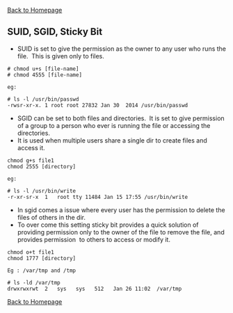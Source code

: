[Back to Homepage](https://linuxcloudadmin.github.io)

## SUID, SGID, Sticky Bit

- SUID is set to give the permission as the owner to any user who runs the file.  This is given only to files.  

```
# chmod u+s [file-name]
# chmod 4555 [file-name]

eg:

# ls -l /usr/bin/passwd
-rwsr-xr-x. 1 root root 27832 Jan 30  2014 /usr/bin/passwd
```

- SGID can be set to both files and directories.  It is set to give permission of a group to a person who ever is running the file or accessing the directories.  
- It is used when multiple users share a single dir to create files and access it.  

```
chmod g+s file1 
chmod 2555 [directory]

eg:

# ls -l /usr/bin/write
-r-xr-sr-x  1   root tty 11484 Jan 15 17:55 /usr/bin/write
```

- In sgid comes a issue where every user has the permission to delete the files of others in the dir. 
- To over come this setting sticky bit provides a quick solution of providing permission only to the owner of the file to remove the file, and provides permission  to others to access or modify it.  
		
```
chmod o+t file1 
chmod 1777 [directory]

Eg : /var/tmp and /tmp

# ls -ld /var/tmp
drwxrwxrwt  2   sys   sys   512   Jan 26 11:02  /var/tmp
```	


[Back to Homepage](https://linuxcloudadmin.github.io)
